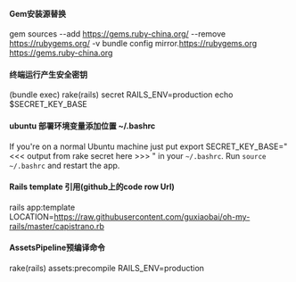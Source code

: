 #### Gem安装源替换
  gem sources --add https://gems.ruby-china.org/ --remove https://rubygems.org/ -v
  bundle config mirror.https://rubygems.org https://gems.ruby-china.org
#### 终端运行产生安全密钥
  (bundle exec) rake(rails) secret RAILS_ENV=production
  echo $SECRET_KEY_BASE
#### ubuntu 部署环境变量添加位置 ~/.bashrc
If you're on a normal Ubuntu machine just put export SECRET_KEY_BASE=" <<< output from rake secret here >>> " in your `~/.bashrc`.
Run `source ~/.bashrc` and restart the app.

#### Rails template 引用(github上的code row Url)
  rails app:template LOCATION=https://raw.githubusercontent.com/guxiaobai/oh-my-rails/master/capistrano.rb

#### AssetsPipeline预编译命令
  rake(rails) assets:precompile RAILS_ENV=production
